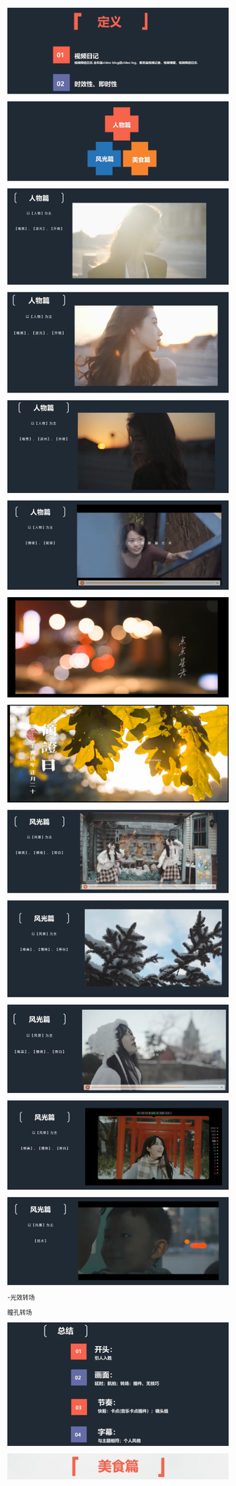 ![image-20240407100119794](./assets/image-20240407100119794.png)

![image-20240407101440882](./assets/image-20240407101440882.png)

![image-20240407101502469](./assets/image-20240407101502469.png)

![image-20240407101541991](./assets/image-20240407101541991.png)

![image-20240407101944410](./assets/image-20240407101944410.png)

![image-20240407102102661](./assets/image-20240407102102661.png)

![image-20240407102326827](./assets/image-20240407102326827.png)

![image-20240407102353606](./assets/image-20240407102353606.png)

![image-20240407111947765](./assets/image-20240407111947765.png)

![image-20240407112111928](./assets/image-20240407112111928.png)

![image-20240407112147362](./assets/image-20240407112147362.png)

![image-20240407112313989](./assets/image-20240407112313989.png)

![image-20240407112530652](./assets/image-20240407112530652.png)

-光效转场

瞳孔转场

![image-20240407113111171](./assets/image-20240407113111171.png)

![image-20240407113215142](./assets/image-20240407113215142.png)